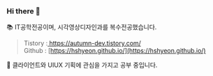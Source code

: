 ### Hi there 👋

📚 IT공학전공이며, 시각영상디자인과를 복수전공했습니다.  
> Tistory :[ https://autumn-dev.tistory.com/  ](https://autumn-dev.tistory.com/12)  
> Github : [https://hshyeon.github.io/](https://hshyeon.github.io/)


 
🤔 클라이언트와 UIUX 기획에 관심을 가지고 공부 중입니다.


<!-- behance : https://www.behance.net/hongsohyun1a80  
**HSHyeon/HSHyeon** is a ✨ _special_ ✨ repository because its `README.md` (this file) appears on your GitHub profile.

Here are some ideas to get you started:

- 🔭 I’m currently working on ...
- 🌱 I’m currently learning ...
- 👯 I’m looking to collaborate on ...
- 🤔 I’m looking for help with ...
- 💬 Ask me about ...
- 📫 How to reach me: ...
- 😄 Pronouns: ...
- ⚡ Fun fact: ...
-->
